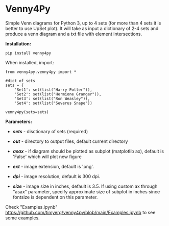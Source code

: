 # Venny4Py
Simple Venn diagrams for Python 3, up to 4 sets (for more than 4 sets it is better to use UpSet plot).
It will take as input a dictionary of 2-4 sets and produce a venn diagram and a txt file with element intersections.

**Installation:**

    pip install venny4py

When installed, import:

    from venny4py.venny4py import *
    
    #dict of sets
    sets = {
        'Set1': set(list("Harry Potter")),
        'Set2': set(list("Hermione Granger")),
        'Set3': set(list("Ron Weasley")),
        'Set4': set(list("Severus Snape"))
        
    venny4py(sets=sets)


**Parameters:**

- ***sets*** - disctionary of sets (required)

- ***out*** - directory to output files, default current directory

- ***asax*** - if diagram should be plotted as subplot (matplotlib ax), default is 'False' which will plot new figure

- ***ext*** - image extension, default is 'png'.

- ***dpi*** - image resolution, default is 300 dpi.

- ***size*** - image size in inches, default is 3.5. If using custom ax through "asax" parameter, specify approximate size of subplot in inches since fontsize is dependent on this parameter.


Check "Examples.ipynb" https://github.com/timyerg/venny4py/blob/main/Examples.ipynb to see some examples.




